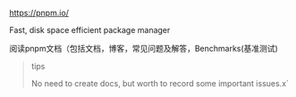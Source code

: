 https://pnpm.io/

Fast, disk space efficient package manager



阅读pnpm文档（包括文档，博客，常见问题及解答，Benchmarks(基准测试)

> tips
>
> No need to create docs, but worth to record some important issues.x`
